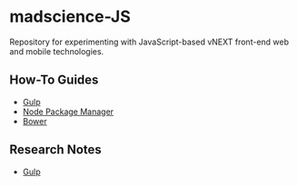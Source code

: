 # madscience-JS
Repository for experimenting with JavaScript-based vNEXT front-end web and mobile technologies.

## How-To Guides
* [Gulp](https://github.com/afdabro/madscience-JS/blob/develop/Docs/How-To/How%20to%20use%20Gulp.md)
* [Node Package Manager](https://github.com/afdabro/madscience-JS/blob/develop/Docs/How-To/How%20to%20use%20NPM.md)
* [Bower](https://github.com/afdabro/madscience-JS/blob/develop/Docs/How-To/How%20to%20use%20Bower.md)

## Research Notes
* [Gulp](https://github.com/afdabro/madscience-JS/blob/develop/Docs/Research/Gulp.md)
